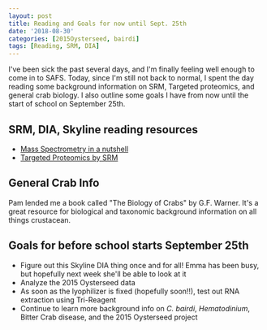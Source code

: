 ```yaml
---
layout: post
title: Reading and Goals for now until Sept. 25th
date: '2018-08-30'
categories: [2015Oysterseed, bairdi]
tags: [Reading, SRM, DIA]
---
```

I've been sick the past several days, and I'm finally feeling well enough to come in to SAFS. Today, since I'm still not back to normal, I spent the day reading some background information on SRM, Targeted proteomics, and general crab biology. I also outline some goals I have from now until the start of school on September 25th. 

## SRM, DIA, Skyline reading resources
- [Mass Spectrometry in a nutshell](https://bitesizebio.com/6016/how-does-mass-spec-work/)
- [Targeted Proteomics by SRM](http://proteomicsresource.washington.edu/protocols06/MRM.php)

## General Crab Info
Pam lended me a book called "The Biology of Crabs" by G.F. Warner. It's a great resource for biological and taxonomic background information on all things crustacean.  

## Goals for before school starts September 25th
- Figure out this Skyline DIA thing once and for all! Emma has been busy, but hopefully next week she'll be able to look at it
- Analyze the 2015 Oysterseed data
- As soon as the lyophilizer is fixed (hopefully soon!!), test out RNA extraction using Tri-Reagent
- Continue to learn more background info on _C. bairdi_, _Hematodinium_, Bitter Crab disease, and the 2015 Oysterseed project


